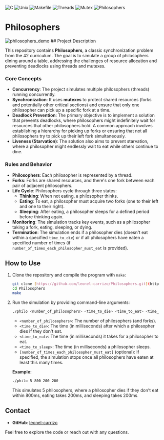 ![C](https://img.shields.io/badge/C-00599C?style=for-the-badge&logo=c&logoColor=white)
![Unix](https://img.shields.io/badge/Unix-3E4348?style=for-the-badge&logo=linux&logoColor=white)
![Makefile](https://img.shields.io/badge/Makefile-1f425f?style=for-the-badge&logo=makefile&logoColor=white)
![Threads](https://img.shields.io/badge/Threads-blue?style=for-the-badge) 
![Mutex](https://img.shields.io/badge/Mutex-red?style=for-the-badge)
![Philosophers](https://img.shields.io/badge/Philosophers-Completed-e68e3a?style=for-the-badge)

# Philosophers

![philosophers_demo](assets/philosophers_demo.gif) ## Project Description

This repository contains **Philosophers**, a classic synchronization problem from the 42 curriculum. The goal is to simulate a group of philosophers dining around a table, addressing the challenges of resource allocation and preventing deadlocks using threads and mutexes.

### Core Concepts

* **Concurrency**: The project simulates multiple philosophers (threads) running concurrently.
* **Synchronization**: It uses **mutexes** to protect shared resources (forks and potentially other critical sections) and ensure that only one philosopher can pick up a specific fork at a time.
* **Deadlock Prevention**: The primary objective is to implement a solution that prevents deadlocks, where philosophers might indefinitely wait for resources that other philosophers hold. A common approach involves establishing a hierarchy for picking up forks or ensuring that not all philosophers try to pick up their left fork simultaneously.
* **Liveness (Starvation)**: The solution also aims to prevent starvation, where a philosopher might endlessly wait to eat while others continue to dine.

### Rules and Behavior

* **Philosophers**: Each philosopher is represented by a thread.
* **Forks**: Forks are shared resources, and there's one fork between each pair of adjacent philosophers.
* **Life Cycle**: Philosophers cycle through three states:
    * **Thinking**: When not eating, a philosopher thinks.
    * **Eating**: To eat, a philosopher must acquire two forks (one to their left and one to their right).
    * **Sleeping**: After eating, a philosopher sleeps for a defined period before thinking again.
* **Monitoring**: The simulation tracks key events, such as a philosopher taking a fork, eating, sleeping, or dying.
* **Termination**: The simulation ends if a philosopher dies (doesn't eat within a specified `time_to_die`) or if all philosophers have eaten a specified number of times (if `number_of_times_each_philosopher_must_eat` is provided).

## How to Use

1.  Clone the repository and compile the program with `make`:
    ```bash
    git clone [https://github.com/leonel-carrizo/Philosophers.git](https://github.com/leonel-carrizo/Philosophers.git)
    cd Philosophers
    make
    ```
2.  Run the simulation by providing command-line arguments:
    ```bash
    ./philo <number_of_philosophers> <time_to_die> <time_to_eat> <time_to_sleep> [number_of_times_each_philosopher_must_eat]
    ```
    * `<number_of_philosophers>`: The number of philosophers (and forks).
    * `<time_to_die>`: The time (in milliseconds) after which a philosopher dies if they don't eat.
    * `<time_to_eat>`: The time (in milliseconds) it takes for a philosopher to eat.
    * `<time_to_sleep>`: The time (in milliseconds) a philosopher sleeps.
    * `[number_of_times_each_philosopher_must_eat]` (optional): If specified, the simulation stops once all philosophers have eaten at least this many times.

    **Example:**
    ```bash
    ./philo 5 800 200 200
    ```
    This simulates 5 philosophers, where a philosopher dies if they don't eat within 800ms, eating takes 200ms, and sleeping takes 200ms.

## Contact

* **GitHub**: [leonel-carrizo](https://github.com/leonel-carrizo)

Feel free to explore the code or reach out with any questions.
